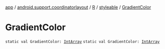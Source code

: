 [app](../../../index.md) / [android.support.coordinatorlayout](../../index.md) / [R](../index.md) / [styleable](index.md) / [GradientColor](./-gradient-color.md)

# GradientColor

`static val GradientColor: `[`IntArray`](https://kotlinlang.org/api/latest/jvm/stdlib/kotlin/-int-array/index.html)
`static val GradientColor: `[`IntArray`](https://kotlinlang.org/api/latest/jvm/stdlib/kotlin/-int-array/index.html)